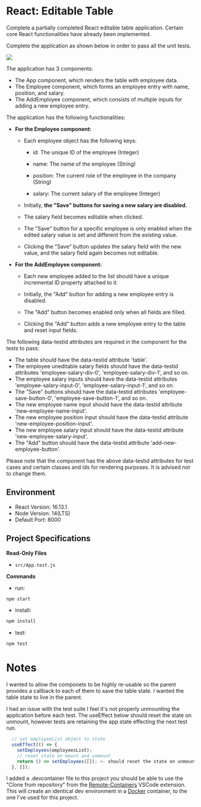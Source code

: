 # React: Editable Table

Complete a partially completed React editable table application. Certain core React functionalities have already been implemented.

Complete the application as shown below in order to pass all the unit tests.

![](https://hrcdn.net/s3_pub/istreet-assets/dDSNzZSlzAKqWzyDEU1LtQ/editable_table.gif)

The application has 3 components:

- The App component, which renders the table with employee data.
- The Employee component, which forms an employee entry with name, position, and salary.
- The AddEmployee component, which consists of multiple inputs for adding a new employee entry.

The application has the following functionalities:

- **For the Employee component:**

  - Each employee object has the following keys:

    - id: The unique ID of the employee (Integer)

    - name: The name of the employee (String)

    - position: The current role of the employee in the company (String)

    - salary: The current salary of the employee (Integer)

  - Initially, **the "Save" buttons for saving a new salary are disabled.**

  - The salary field becomes editable when clicked.

  - The "Save" button for a specific employee is only enabled when the edited salary value is set and different from the existing value.

  - Clicking the "Save" button updates the salary field with the new value, and the salary field again becomes not editable.

- **For the AddEmployee component:**

  - Each new employee added to the list should have a unique incremental ID property attached to it.

  - Initially, the "Add" button for adding a new employee entry is disabled.

  - The "Add" button becomes enabled only when all fields are filled.

  - Clicking the "Add" button adds a new employee entry to the table and reset input fields.

The following data-testid attributes are required in the component for the tests to pass:

- The table should have the data-testid attribute 'table'.
- The employee uneditable salary fields should have the data-testid attributes 'employee-salary-div-0', 'employee-salary-div-1', and so on.
- The employee salary inputs should have the data-testid attributes 'employee-salary-input-0', 'employee-salary-input-1', and so on.
- The "Save" buttons should have the data-testid attributes 'employee-save-button-0', 'employee-save-button-1', and so on.
- The new employee name input should have the data-testid attribute 'new-employee-name-input'.
- The new employee position input should have the data-testid attribute 'new-employee-position-input'.
- The new employee salary input should have the data-testid attribute 'new-employee-salary-input'.
- The "Add" button should have the data-testid attribute 'add-new-employee-button'.

Please note that the component has the above data-testid attributes for test cases and certain classes and ids for rendering purposes. It is advised not to change them.

## Environment

- React Version: 16.13.1
- Node Version: 14(LTS)
- Default Port: 8000

## Project Specifications

**Read-Only Files**

- `src/App.test.js`

**Commands**

- run:

```bash
npm start
```

- install:

```bash
npm install
```

- test:

```bash
npm test
```

# Notes

I wanted to allow the componets to be highly re-usable so the parent provides a callback to each of them to save the table state. I wanted the table state to live in the parent.

I had an issue with the test suite I feel it's not properly unmounting the application before each test. The useEffect below should reset the state on unmount, however tests are retaining the app state effecting the next test run.

```Javascript
  // set employeeList object to state
  useEffect(() => {
    setEmployees(employeesList);
    // reset state on mount and unmount
    return () => setEmployees([]); <- should reset the state on unmount
  }, []);
```

I added a .devcontainer file to this project you should be able to use the "Clone from repository" from the [Remote-Containers](https://marketplace.visualstudio.com/items?itemName=ms-vscode-remote.remote-containers) VSCode extension. This will create an identical dev environment in a [Docker](https://www.docker.com/) container, to the one I've used for this project.
